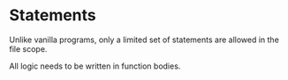 # Statements

Unlike vanilla programs, only a limited set of statements are allowed in the file scope.

All logic needs to be written in function bodies.
